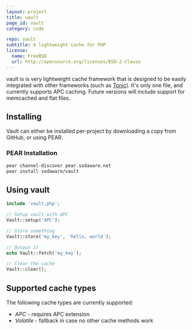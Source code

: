 ```yaml
---
layout: project
title: vault
page_id: vault
category: code

repo: vault
subtitle: A lightweight cache for PHP
license: 
  name: FreeBSD
  url: http://opensource.org/licenses/BSD-2-Clause
---
```


vault is is very lightweight cache framework that is designed to be
easily integrated with other frameworks (such as
[Tonic](http://peej.github.com/tonic/)). It's only one file, and
currently supports APC caching. Future versions will include support
for memcached and flat files.

## Installing

Vault can either be installed per-project by downloading a copy from
GitHub, or using PEAR.

### PEAR Installation

```bash
pear channel-discover pear.sodaware.net
pear install sodaware/vault
```


## Using vault

```php
include 'vault.php';

// Setup vault with APC
Vault::setup('APC');

// Store something
Vault::store('my_key', 'hello, world');

// Output it
echo Vault::fetch('my_key');

// Clear the cache
Vault::clear();
```


## Supported cache types

The following cache types are currently supported:

* *APC* - requires APC extension
* *Volatile* - fallback in case no other cache methods work
